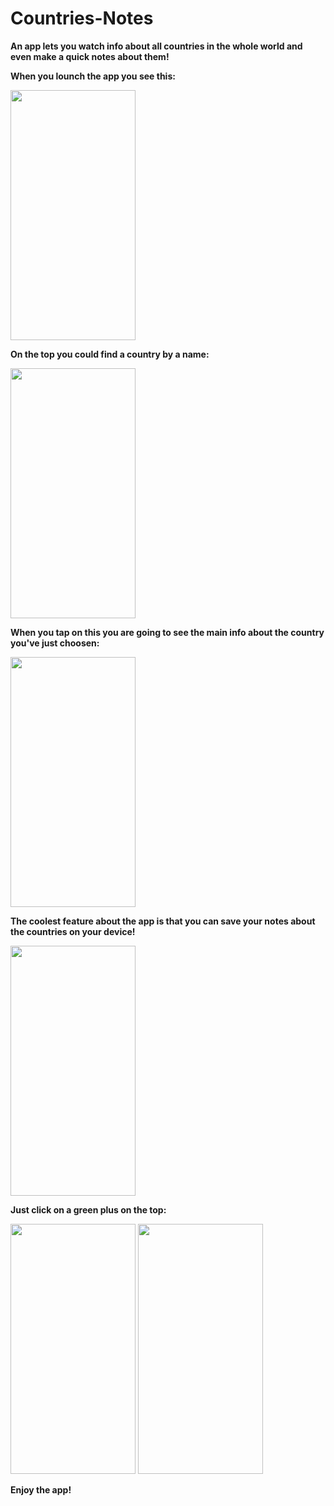 # Countries-Notes
**An app lets you watch info about all countries in the whole world and even make a quick notes about them!**

**When you lounch the app you see this:**

<img src="https://user-images.githubusercontent.com/83066475/133673296-c769035c-ac44-4477-928a-898dd2215b35.jpeg" width=200, height=400>



**On the top you could find a country by a name:**


<img src="https://user-images.githubusercontent.com/83066475/133673851-b263db69-bd6a-4aff-880b-6e5894486efb.jpeg" width=200, height=400>

**When you tap on this you are going to see the main info about the country you've just choosen:**


<img src="https://user-images.githubusercontent.com/83066475/133674160-25e4f760-22bb-40b9-a20c-b322623d9176.jpeg" width=200, height=400>


**The coolest feature about the app is that you can save your notes about the countries on your device!**


<img src="https://user-images.githubusercontent.com/83066475/133674808-994542c9-c505-4013-85e7-37f594891eaf.jpeg" width=200, height=400>


**Just click on a green plus on the top:**


<img src="https://user-images.githubusercontent.com/83066475/133674922-0c7a71ed-80a2-4505-9fa5-b9d902945e1f.jpeg" width=200, height=400>

<img src="https://user-images.githubusercontent.com/83066475/133674956-2443fa7e-32f5-474c-a875-56da732427a8.jpeg" width=200, height=400>


**Enjoy the app!**
